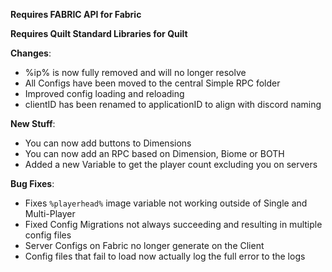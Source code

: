 **Requires FABRIC API for Fabric**

**Requires Quilt Standard Libraries for Quilt**

**Changes**:

* %ip% is now fully removed and will no longer resolve
* All Configs have been moved to the central Simple RPC folder
* Improved config loading and reloading
* clientID has been renamed to applicationID to align with discord naming

**New Stuff**:

* You can now add buttons to Dimensions
* You can now add an RPC based on Dimension, Biome or BOTH
* Added a new Variable to get the player count excluding you on servers

**Bug Fixes**:

* Fixes `%playerhead%` image variable not working outside of Single and Multi-Player
* Fixed Config Migrations not always succeeding and resulting in multiple config files
* Server Configs on Fabric no longer generate on the Client
* Config files that fail to load now actually log the full error to the logs

